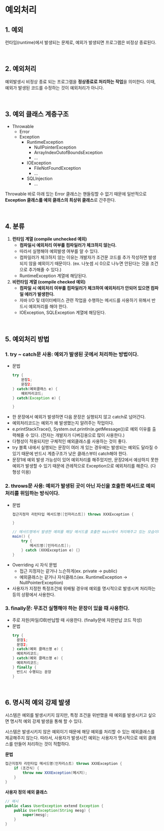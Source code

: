# 예외처리

## 1. 예외
런타임(runtime)에서 발생되는 문제로, 예외가 발생되면 프로그램은 비정상 종료된다.

<br>

## 2. 예외처리
예외발생시 비정상 종료 되는 프로그램을 **정상종료로 처리하는 작업**을 의미한다. 이때, 예외가 발생된 코드를 수정하는 것이 예외처리가 아니다.

<br>

## 3. 예외 클래스 계층구조
* Throwable
  * Error
  * Exception <br>
    * RuntimeException
      * NullPointerException
      * ArrayIndexOutofBoundsException
      * ... 
    * IOException
      * FileNotFoundException
      * ...
    * SQLInjection
      * ...

Throwable 바로 아래 있는 Error 클래스는 핸들링할 수 없기 때문에 일반적으로 **Exception 클래스를 예외 클래스의 최상위 클래스**로 간주한다.

<br>

## 4. 분류
1. **런타임 계열 (compile unchecked 예외)**
   * **컴파일시 예외처리 여부를 컴파일러가 체크하지 않는다.**
   * 따라서 실행해야 예외발생 여부를 알 수 있다.
   * 컴파일러가 체크하지 않는 이유는 개발자가 조건문 코드를 추가 작성하면 발생되지 않을 예외이기 때문이다. (ex. 나눗셈 시 0으로 나누면 안된다는 것을 조건으로 추가해줄 수 있다.) 
   * RuntimeException 계열에 해당된다.
2. **비런타임 계열 (compile checked 예외)**
    * **컴파일 시 예외처리 여부를 컴파일러가 체크하여 예외처리가 안되어 있으면 컴파일 에러가 발생한다.**
    * 자바 I/O 및 데이터베이스 관련 작업을 수행하는 메서드를 사용하기 위해서 반드시 예외처리를 해야 한다.
   * IOException, SQLException 계열에 해당된다.
   
<br>

## 5. 예외처리 방법
### 1. try ~ catch문 사용: 예외가 발생된 곳에서 처리하는 방법이다.
* 문법
    ```java
    try {
        문장1;
        문장2;
    } catch(예외클래스 e) {
        예외처리코드;
    } catch(Exception e) {

    }
    ```
* 한 문장에서 예외가 발생하면 다음 문장은 실행되지 않고 catch로 넘어간다.
* 예외처리코드는 예외가 왜 발생했는지 알려주는 작업이다.
* e.printStackTrace(), System.out.println(e.getMessage())로 예외 이유를 출력해줄 수 있다. (전자는 개발자가 디버깅용으로 많이 사용한다.)
* 다형성이 적용되지만 구체적인 예외클래스를 사용하는 것이 좋다.
* try 블록 내에서 실행되는 문장이 여러 개 있는 경우에는 발생되는 예외도 달라질 수 있기 때문에 반드시 계층구조가 낮은 클래스부터 catch해야 한다.
* 문장1에 예외 발생 가능성이 있어 예외처리를 해주었지만, 문장2에서 예상하지 못한 예외가 발생할 수 있기 때문에 관례적으로 Exception으로 예외처리를 해준다. (다형성 이용) <br>
### 2. throws문 사용: 예외가 발생된 곳이 아닌 자신을 호출한 메서드로 예외처리를 위임하는 방식이다.
* 문법
    ```java
    접근지정자 리턴타입 메서드명([인자리스트]) throws XXXException {

    }

    // 메서드명에서 발생한 예외를 해당 메서드를 호출한 main에서 처리해주고 있는 모습이다.
    main() {
        try {
            메서드명([인자리스트]);
        } catch (XXXException e) {}
    }
    ```
* Overriding 시 자식 문법
    * 접근 지정자는 같거나 느슨하게(ex. private -> public)
    * 예외클래스는 같거나 자식클래스(ex. RuntimeException -> NullPointerException)
* 사용자가 지정한 특정조건에 위배될 경우에 예외를 명시적으로 발생시켜 처리하는 등의 상황에서 사용한다.

### 3. finally문: 무조건 실행해야 하는 문장이 있을 때 사용한다.
* 주로 자원(파일/DB)반납할 때 사용한다. (finally문에 자원반납 코드 작성)
* 문법
  ```java
  try {
    문장1;
    문장2;
  } catch(예외 클래스명 e) {
    예외처리코드;
  } catch(예외 클래스명 e) {
    예외처리코드;
  } finally {
    반드시 수행되는 문장
  }
  ```

<br>

## 6. 명시적 예외 강제 발생
시스템은 예외를 발생시키지 않지만, 특정 조건을 위반했을 때 예외를 발생시키고 싶으면 명시적 예외 강제 발생을 통해 할 수 있다.

시스템은 발생시키지 않은 예외이기 때문에 해당 예외를 처리할 수 있는 예외클래스를 제공해주지 않는다. 따라서, 사용자가 발생시킨 예외는 사용자가 명시적으로 예외 클래스를 만들어 처리하는 것이 적합하다.

**문법**
```java
접근지정자 리턴타입 메서드명(인자리스트) throws XXXException {
    if (조건식) {
        throw new XXXException(메시지);
    }
}
```

**사용자 정의 예외 클래스**
```java
// 예시
public class UserException extend Exception {
    public UserException(String mesg) {
        super(mesg);
    }
}
```